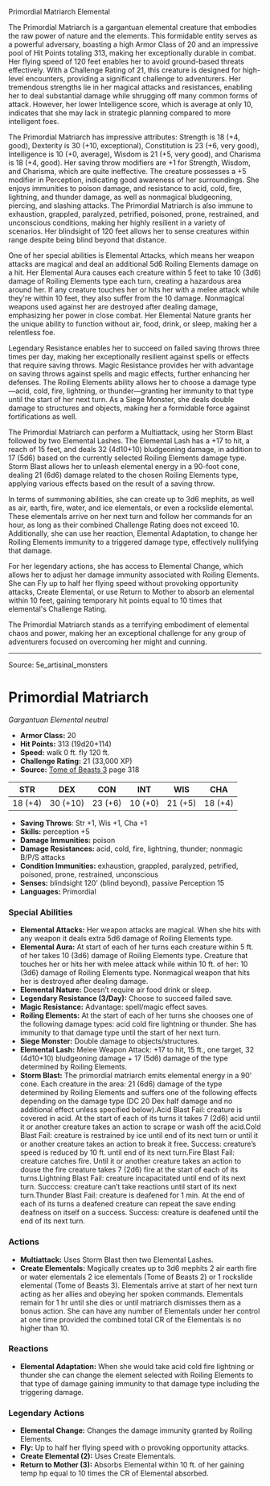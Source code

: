 <MonsterName/>Primordial Matriarch</MonsterName>
<CreatureType/>Elemental</CreatureType>

<summary>The Primordial Matriarch is a gargantuan elemental creature that embodies the raw power of nature and the elements. This formidable entity serves as a powerful adversary, boasting a high Armor Class of 20 and an impressive pool of Hit Points totaling 313, making her exceptionally durable in combat. Her flying speed of 120 feet enables her to avoid ground-based threats effectively. With a Challenge Rating of 21, this creature is designed for high-level encounters, providing a significant challenge to adventurers. Her tremendous strengths lie in her magical attacks and resistances, enabling her to deal substantial damage while shrugging off many common forms of attack. However, her lower Intelligence score, which is average at only 10, indicates that she may lack in strategic planning compared to more intelligent foes. </summary>

<detail>

The Primordial Matriarch has impressive attributes: Strength is 18 (+4, good), Dexterity is 30 (+10, exceptional), Constitution is 23 (+6, very good), Intelligence is 10 (+0, average), Wisdom is 21 (+5, very good), and Charisma is 18 (+4, good). Her saving throw modifiers are +1 for Strength, Wisdom, and Charisma, which are quite ineffective. The creature possesses a +5 modifier in Perception, indicating good awareness of her surroundings. She enjoys immunities to poison damage, and resistance to acid, cold, fire, lightning, and thunder damage, as well as nonmagical bludgeoning, piercing, and slashing attacks. The Primordial Matriarch is also immune to exhaustion, grappled, paralyzed, petrified, poisoned, prone, restrained, and unconscious conditions, making her highly resilient in a variety of scenarios. Her blindsight of 120 feet allows her to sense creatures within range despite being blind beyond that distance.

One of her special abilities is Elemental Attacks, which means her weapon attacks are magical and deal an additional 5d6 Roiling Elements damage on a hit. Her Elemental Aura causes each creature within 5 feet to take 10 (3d6) damage of Roiling Elements type each turn, creating a hazardous area around her. If any creature touches her or hits her with a melee attack while they're within 10 feet, they also suffer from the 10 damage. Nonmagical weapons used against her are destroyed after dealing damage, emphasizing her power in close combat. Her Elemental Nature grants her the unique ability to function without air, food, drink, or sleep, making her a relentless foe. 

Legendary Resistance enables her to succeed on failed saving throws three times per day, making her exceptionally resilient against spells or effects that require saving throws. Magic Resistance provides her with advantage on saving throws against spells and magic effects, further enhancing her defenses. The Roiling Elements ability allows her to choose a damage type—acid, cold, fire, lightning, or thunder—granting her immunity to that type until the start of her next turn. As a Siege Monster, she deals double damage to structures and objects, making her a formidable force against fortifications as well.

The Primordial Matriarch can perform a Multiattack, using her Storm Blast followed by two Elemental Lashes. The Elemental Lash has a +17 to hit, a reach of 15 feet, and deals 32 (4d10+10) bludgeoning damage, in addition to 17 (5d6) based on the currently selected Roiling Elements damage type. Storm Blast allows her to unleash elemental energy in a 90-foot cone, dealing 21 (6d6) damage related to the chosen Roiling Elements type, applying various effects based on the result of a saving throw. 

In terms of summoning abilities, she can create up to 3d6 mephits, as well as air, earth, fire, water, and ice elementals, or even a rockslide elemental. These elementals arrive on her next turn and follow her commands for an hour, as long as their combined Challenge Rating does not exceed 10. Additionally, she can use her reaction, Elemental Adaptation, to change her Roiling Elements immunity to a triggered damage type, effectively nullifying that damage.

For her legendary actions, she has access to Elemental Change, which allows her to adjust her damage immunity associated with Roiling Elements. She can Fly up to half her flying speed without provoking opportunity attacks, Create Elemental, or use Return to Mother to absorb an elemental within 10 feet, gaining temporary hit points equal to 10 times that elemental's Challenge Rating. 

The Primordial Matriarch stands as a terrifying embodiment of elemental chaos and power, making her an exceptional challenge for any group of adventurers focused on overcoming her might and cunning.</detail>



---

Source: 5e_artisinal_monsters

# Primordial Matriarch

*Gargantuan* *Elemental* *neutral*

- **Armor Class:** 20
- **Hit Points:** 313 (19d20+114)
- **Speed:** walk 0 ft. fly 120 ft.
- **Challenge Rating:** 21 (33,000 XP)
- **Source:** [Tome of Beasts 3](https://koboldpress.com/kpstore/product/tome-of-beasts-3-for-5th-edition/) page 318

| STR | DEX | CON | INT | WIS | CHA |
| --- | --- | --- | --- | --- | --- |
| 18 (+4) | 30 (+10) | 23 (+6) | 10 (+0) | 21 (+5) | 18 (+4) |

- **Saving Throws**: Str +1, Wis +1, Cha +1
- **Skills:** perception +5
- **Damage Immunities:** poison
- **Damage Resistances:** acid, cold, fire, lightning, thunder; nonmagic B/P/S attacks
- **Condition Immunities:** exhaustion, grappled, paralyzed, petrified, poisoned, prone, restrained, unconscious
- **Senses:** blindsight 120' (blind beyond), passive Perception 15
- **Languages:** Primordial

### Special Abilities

- **Elemental Attacks:** Her weapon attacks are magical. When she hits with any weapon it deals extra 5d6 damage of Roiling Elements type.
- **Elemental Aura:** At start of each of her turns each creature within 5 ft. of her takes 10 (3d6) damage of Roiling Elements type. Creature that touches her or hits her with melee attack while within 10 ft. of her: 10 (3d6) damage of Roiling Elements type. Nonmagical weapon that hits her is destroyed after dealing damage.
- **Elemental Nature:** Doesn’t require air food drink or sleep.
- **Legendary Resistance (3/Day):** Choose to succeed failed save.
- **Magic Resistance:** Advantage: spell/magic effect saves.
- **Roiling Elements:** At the start of each of her turns she chooses one of the following damage types: acid cold fire lightning or thunder. She has immunity to that damage type until the start of her next turn.
- **Siege Monster:** Double damage to objects/structures.
- **Elemental Lash:** Melee Weapon Attack: +17 to hit, 15 ft., one target, 32 (4d10+10) bludgeoning damage + 17 (5d6) damage of the type determined by Roiling Elements.
- **Storm Blast:** The primordial matriarch emits elemental energy in a 90' cone. Each creature in the area: 21 (6d6) damage of the type determined by Roiling Elements and suffers one of the following effects depending on the damage type (DC 20 Dex half damage and no additional effect unless specified below).Acid Blast Fail: creature is covered in acid. At the start of each of its turns it takes 7 (2d6) acid until it or another creature takes an action to scrape or wash off the acid.Cold Blast Fail: creature is restrained by ice until end of its next turn or until it or another creature takes an action to break it free. Success: creature’s speed is reduced by 10 ft. until end of its next turn.Fire Blast Fail: creature catches fire. Until it or another creature takes an action to douse the fire creature takes 7 (2d6) fire at the start of each of its turns.Lightning Blast Fail: creature incapacitated until end of its next turn. Succcess: creature can’t take reactions until start of its next turn.Thunder Blast Fail: creature is deafened for 1 min. At the end of each of its turns a deafened creature can repeat the save ending deafness on itself on a success. Success: creature is deafened until the end of its next turn.

### Actions

- **Multiattack:** Uses Storm Blast then two Elemental Lashes.
- **Create Elementals:** Magically creates up to 3d6 mephits 2 air earth fire or water elementals 2 ice elementals (Tome of Beasts 2) or 1 rockslide elemental (Tome of Beasts 3). Elementals arrive at start of her next turn acting as her allies and obeying her spoken commands. Elementals remain for 1 hr until she dies or until matriarch dismisses them as a bonus action. She can have any number of Elementals under her control at one time provided the combined total CR of the Elementals is no higher than 10.

### Reactions

- **Elemental Adaptation:** When she would take acid cold fire lightning or thunder she can change the element selected with Roiling Elements to that type of damage gaining immunity to that damage type including the triggering damage.



### Legendary Actions

- **Elemental Change:** Changes the damage immunity granted by Roiling Elements.
- **Fly:** Up to half her flying speed with o provoking opportunity attacks.
- **Create Elemental (2):** Uses Create Elementals.
- **Return to Mother (3):** Absorbs Elemental within 10 ft. of her gaining temp hp equal to 10 times the CR of Elemental absorbed.


